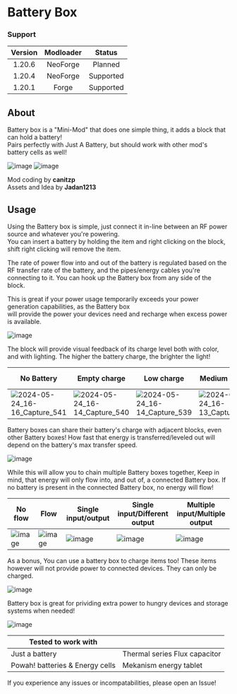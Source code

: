 # Battery Box

### Support

| Version | Modloader |  Status   |
|:-------:|:---------:|:---------:|
| 1.20.6  | NeoForge  |  Planned  |
| 1.20.4  | NeoForge  | Supported |
| 1.20.1  |   Forge   | Supported |

## About
Battery box is a "Mini-Mod" that does one simple thing, it adds a block that can hold a battery!\
Pairs perfectly with Just A Battery, but should work with other mod's battery cells as well!

![image](https://github.com/canitzp/Battery-Box/assets/68805162/304b6d18-47f8-4cac-b299-68791ff9ddb5) 
![image](https://github.com/canitzp/Battery-Box/assets/68805162/87381d0e-a9bb-420d-9776-6d55a6b75ebb)

Mod coding by **canitzp**\
Assets and Idea by **Jadan1213**

## Usage
Using the Battery box is simple, just connect it in-line between an RF power source and whatever you're powering.\
You can insert a battery by holding the item and right clicking on the block, shift right clicking will remove the item.

The rate of power flow into and out of the battery is regulated based on the RF transfer rate of the battery, and the pipes/energy cables you're connecting to it. You can hook up the Battery box from any side of the block.

This is great if your power usage temporarily exceeds your power generation capabilities, as the Battery box\
will provide the power your devices need and recharge when excess power is available.

![image](https://github.com/canitzp/Battery-Box/assets/68805162/e53ca5b5-58fb-4d34-a944-55d366104564)

The block will provide visual feedback of its charge level both with color, and with lighting. The higher the battery charge, the brighter the light!

| No Battery                                                                                                                   | Empty charge                                                                                                                 | Low charge                                                                                                                   | Medium charge                                                                                                                | High/full charge                                                                                                             |
|------------------------------------------------------------------------------------------------------------------------------|------------------------------------------------------------------------------------------------------------------------------|------------------------------------------------------------------------------------------------------------------------------|------------------------------------------------------------------------------------------------------------------------------|------------------------------------------------------------------------------------------------------------------------------|
| ![2024-05-24_16-16_Capture_541](https://github.com/canitzp/Battery-Box/assets/68805162/9bacd759-7325-4a2e-9144-3b6dd9ca7347) | ![2024-05-24_16-14_Capture_540](https://github.com/canitzp/Battery-Box/assets/68805162/2585646b-f8ce-47e2-b3be-fc9fc1bb852e) | ![2024-05-24_16-14_Capture_539](https://github.com/canitzp/Battery-Box/assets/68805162/e4c4954a-728c-4c66-9f04-c13cccc29363) | ![2024-05-24_16-13_Capture_538](https://github.com/canitzp/Battery-Box/assets/68805162/1293f20b-acc4-47fe-9e21-bd27944a6433) | ![2024-05-24_16-13_Capture_537](https://github.com/canitzp/Battery-Box/assets/68805162/3f37afcf-0247-4e92-b452-7a5b91111fc5) |

Battery boxes can share their battery's charge with adjacent blocks, even other Battery boxes! How fast that energy is transferred/leveled out will depend on the battery's max transfer speed.

![image](https://github.com/canitzp/Battery-Box/assets/68805162/ad68459b-ba4c-4ec4-8d5d-2cac5201c173)

While this will allow you to chain multiple Battery boxes together, Keep in mind, that energy will only flow into, and out of, a connected Battery box. If no battery is present in the connected Battery box, no energy will flow!

| No flow                                                                                               | Flow                                                                                                  | Single input/output                                                                                   | Single input/Different output                                                                         | Multiple input/Multiple output                                                                        |
|-------------------------------------------------------------------------------------------------------|-------------------------------------------------------------------------------------------------------|-------------------------------------------------------------------------------------------------------|-------------------------------------------------------------------------------------------------------|-------------------------------------------------------------------------------------------------------|
| ![image](https://github.com/canitzp/Battery-Box/assets/68805162/8ddfeabe-124f-4018-924d-45644d772c85) | ![image](https://github.com/canitzp/Battery-Box/assets/68805162/edf1ee58-1040-48a3-92c1-1665ac6054b3) | ![image](https://github.com/canitzp/Battery-Box/assets/68805162/6e397ae2-79df-4249-99b8-1e356f657cd1) | ![image](https://github.com/canitzp/Battery-Box/assets/68805162/073e9a68-93b4-45a0-a241-617005598d81) | ![image](https://github.com/canitzp/Battery-Box/assets/68805162/a8d40d29-fa3d-4819-bef3-4c7cc6c6605b) |

As a bonus, You can use a battery box to charge items too! These items however will not provide power to connected devices. They can only be charged.

![image](https://github.com/canitzp/Battery-Box/assets/68805162/ca9b0cd0-7af5-4a7c-a821-7ed7b0ca13e4)


Battery box is great for prividing extra power to hungry devices and storage systems when needed!

![image](https://github.com/canitzp/Battery-Box/assets/68805162/790544e0-71ba-42f6-af6e-9c271ee9d227)


| Tested to work with             |                               |
|---------------------------------|-------------------------------|
| Just a battery                  | Thermal series Flux capacitor |
| Powah! batteries & Energy cells | Mekanism energy tablet        |



If you experience any issues or incompatabilities, please open an Issue!
